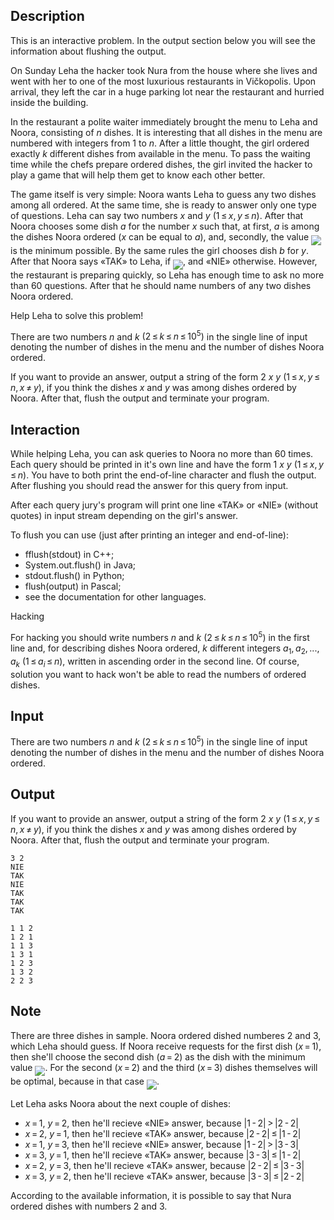 ## Description

<div><p><span class="tex-font-style-bf">This is an interactive problem. In the output section below you will see the information about flushing the output.</span></p><p>On Sunday Leha the hacker took Nura from the house where she lives and went with her to one of the most luxurious restaurants in Vičkopolis. Upon arrival, they left the car in a huge parking lot near the restaurant and hurried inside the building.</p><p>In the restaurant a polite waiter immediately brought the menu to Leha and Noora, consisting of <span class="tex-span"><i>n</i></span> dishes. It is interesting that all dishes in the menu are numbered with integers from <span class="tex-span">1</span> to <span class="tex-span"><i>n</i></span>. After a little thought, the girl ordered exactly <span class="tex-span"><i>k</i></span> different dishes from available in the menu. To pass the waiting time while the chefs prepare ordered dishes, the girl invited the hacker to play a game that will help them get to know each other better.</p><p>The game itself is very simple: Noora wants Leha to guess any two dishes among all ordered. At the same time, she is ready to answer only one type of questions. Leha can say two numbers <span class="tex-span"><i>x</i></span> and <span class="tex-span"><i>y</i></span> <span class="tex-span">(1 ≤ <i>x</i>, <i>y</i> ≤ <i>n</i>)</span>. After that Noora chooses some dish <span class="tex-span"><i>a</i></span> for the number <span class="tex-span"><i>x</i></span> such that, at first, <span class="tex-span"><i>a</i></span> is among the dishes Noora ordered (<span class="tex-span"><i>x</i></span> can be equal to <span class="tex-span"><i>a</i></span>), and, secondly, the value <img align="middle" class="tex-formula" src="file://93m0HMlq.png" style="max-width: 100.0%;max-height: 100.0%;"> is the minimum possible. By the same rules the girl chooses dish <span class="tex-span"><i>b</i></span> for <span class="tex-span"><i>y</i></span>. After that Noora says «<span class="tex-font-style-tt">TAK</span>» to Leha, if <img align="middle" class="tex-formula" src="file://nxhTEnPG.png" style="max-width: 100.0%;max-height: 100.0%;">, and «<span class="tex-font-style-tt">NIE</span>» otherwise. However, the restaurant is preparing quickly, so Leha has enough time to ask no more than <span class="tex-span">60</span> questions. After that he should name numbers of any two dishes Noora ordered.</p><p>Help Leha to solve this problem!</p></div><div class="input-specification"><p>There are two numbers <span class="tex-span"><i>n</i></span> and <span class="tex-span"><i>k</i></span> <span class="tex-span">(2 ≤ <i>k</i> ≤ <i>n</i> ≤ 10<sup class="upper-index">5</sup>)</span> in the single line of input denoting the number of dishes in the menu and the number of dishes Noora ordered.</p></div><div class="output-specification"><p>If you want to provide an answer, output a string of the form <span class="tex-span">2</span> <span class="tex-span"><i>x</i></span> <span class="tex-span"><i>y</i></span> <span class="tex-span">(1 ≤ <i>x</i>, <i>y</i> ≤ <i>n</i>, <i>x</i> ≠ <i>y</i>)</span>, if you think the dishes <span class="tex-span"><i>x</i></span> and <span class="tex-span"><i>y</i></span> was among dishes ordered by Noora. After that, flush the output and terminate your program.</p></div><div><h2>Interaction</h2><p>While helping Leha, you can ask queries to Noora no more than <span class="tex-span">60</span> times. Each query should be printed in it's own line and have the form <span class="tex-span">1</span> <span class="tex-span"><i>x</i></span> <span class="tex-span"><i>y</i></span> <span class="tex-span">(1 ≤ <i>x</i>, <i>y</i> ≤ <i>n</i>)</span>. You have to both print the end-of-line character and flush the output. After flushing you should read the answer for this query from input.</p><p>After each query jury's program will print one line «<span class="tex-font-style-tt">TAK</span>» or «<span class="tex-font-style-tt">NIE</span>» (without quotes) in input stream depending on the girl's answer.</p><p>To flush you can use (just after printing an integer and end-of-line):</p><ul><li> <span class="tex-font-style-tt">fflush(stdout)</span> in C++;</li><li> <span class="tex-font-style-tt">System.out.flush()</span> in Java;</li><li> <span class="tex-font-style-tt">stdout.flush()</span> in Python;</li><li> <span class="tex-font-style-tt">flush(output)</span> in Pascal;</li><li> see the documentation for other languages.</li></ul><p><span class="tex-font-style-bf">Hacking</span></p><p>For hacking you should write numbers <span class="tex-span"><i>n</i></span> and <span class="tex-span"><i>k</i></span> <span class="tex-span">(2 ≤ <i>k</i> ≤ <i>n</i> ≤ 10<sup class="upper-index">5</sup>)</span> in the first line and, for describing dishes Noora ordered, <span class="tex-span"><i>k</i></span> different integers <span class="tex-span"><i>a</i><sub class="lower-index">1</sub>, <i>a</i><sub class="lower-index">2</sub>, ..., <i>a</i><sub class="lower-index"><i>k</i></sub></span> <span class="tex-span">(1 ≤ <i>a</i><sub class="lower-index"><i>i</i></sub> ≤ <i>n</i>)</span>, <span class="tex-font-style-it">written in ascending order</span> in the second line. Of course, solution you want to hack won't be able to read the numbers of ordered dishes.</p></div>

## Input

<p>There are two numbers <span class="tex-span"><i>n</i></span> and <span class="tex-span"><i>k</i></span> <span class="tex-span">(2 ≤ <i>k</i> ≤ <i>n</i> ≤ 10<sup class="upper-index">5</sup>)</span> in the single line of input denoting the number of dishes in the menu and the number of dishes Noora ordered.</p>

## Output

<p>If you want to provide an answer, output a string of the form <span class="tex-span">2</span> <span class="tex-span"><i>x</i></span> <span class="tex-span"><i>y</i></span> <span class="tex-span">(1 ≤ <i>x</i>, <i>y</i> ≤ <i>n</i>, <i>x</i> ≠ <i>y</i>)</span>, if you think the dishes <span class="tex-span"><i>x</i></span> and <span class="tex-span"><i>y</i></span> was among dishes ordered by Noora. After that, flush the output and terminate your program.</p>





```input1
3 2
NIE
TAK
NIE
TAK
TAK
TAK

```




```output1
1 1 2
1 2 1
1 1 3
1 3 1
1 2 3
1 3 2
2 2 3

```



## Note

<p>There are three dishes in sample. Noora ordered dished numberes <span class="tex-span">2</span> and <span class="tex-span">3</span>, which Leha should guess. If Noora receive requests for the first dish (<span class="tex-span"><i>x</i> = 1</span>), then she'll choose the second dish (<span class="tex-span"><i>a</i> = 2</span>) as the dish with the minimum value <img align="middle" class="tex-formula" src="file://WaOfiJyv.png" style="max-width: 100.0%;max-height: 100.0%;">. For the second (<span class="tex-span"><i>x</i> = 2</span>) and the third (<span class="tex-span"><i>x</i> = 3</span>) dishes themselves will be optimal, because in that case <img align="middle" class="tex-formula" src="file://up2fUb5K.png" style="max-width: 100.0%;max-height: 100.0%;">. </p><p>Let Leha asks Noora about the next couple of dishes:</p><ul> <li> <span class="tex-span"><i>x</i> = 1</span>, <span class="tex-span"><i>y</i> = 2</span>, then he'll recieve «<span class="tex-font-style-tt">NIE</span>» answer, because <span class="tex-span">|1 - 2| &gt; |2 - 2|</span> </li><li> <span class="tex-span"><i>x</i> = 2</span>, <span class="tex-span"><i>y</i> = 1</span>, then he'll recieve «<span class="tex-font-style-tt">TAK</span>» answer, because <span class="tex-span">|2 - 2| ≤ |1 - 2|</span> </li><li> <span class="tex-span"><i>x</i> = 1</span>, <span class="tex-span"><i>y</i> = 3</span>, then he'll recieve «<span class="tex-font-style-tt">NIE</span>» answer, because <span class="tex-span">|1 - 2| &gt; |3 - 3|</span> </li><li> <span class="tex-span"><i>x</i> = 3</span>, <span class="tex-span"><i>y</i> = 1</span>, then he'll recieve «<span class="tex-font-style-tt">TAK</span>» answer, because <span class="tex-span">|3 - 3| ≤ |1 - 2|</span> </li><li> <span class="tex-span"><i>x</i> = 2</span>, <span class="tex-span"><i>y</i> = 3</span>, then he'll recieve «<span class="tex-font-style-tt">TAK</span>» answer, because <span class="tex-span">|2 - 2| ≤ |3 - 3|</span> </li><li> <span class="tex-span"><i>x</i> = 3</span>, <span class="tex-span"><i>y</i> = 2</span>, then he'll recieve «<span class="tex-font-style-tt">TAK</span>» answer, because <span class="tex-span">|3 - 3| ≤ |2 - 2|</span> </li></ul><p>According to the available information, it is possible to say that Nura ordered dishes with numbers <span class="tex-span">2</span> and <span class="tex-span">3</span>.</p>
